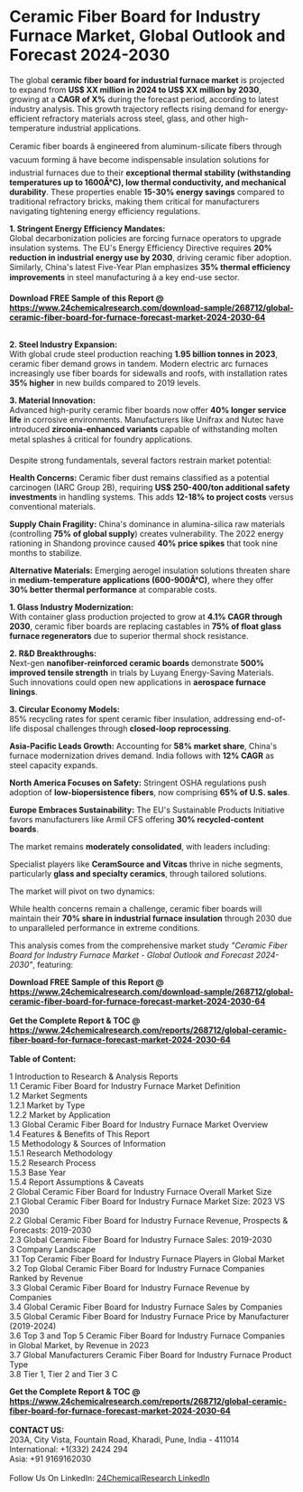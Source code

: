 <h1>Ceramic Fiber Board for Industry Furnace Market, Global Outlook and Forecast 2024-2030</h1><p>The global <strong>ceramic fiber board for industrial furnace market</strong> is projected to expand from <strong>US$ XX million in 2024 to US$ XX million by 2030</strong>, growing at a <strong>CAGR of X%</strong> during the forecast period, according to latest industry analysis. This growth trajectory reflects rising demand for energy-efficient refractory materials across steel, glass, and other high-temperature industrial applications.</p><p>Ceramic fiber boards â engineered from aluminum-silicate fibers through vacuum forming â have become indispensable insulation solutions for industrial furnaces due to their <strong>exceptional thermal stability (withstanding temperatures up to 1600Â°C), low thermal conductivity, and mechanical durability</strong>. These properties enable <strong>15-30% energy savings</strong> compared to traditional refractory bricks, making them critical for manufacturers navigating tightening energy efficiency regulations.</p><p><strong>1. Stringent Energy Efficiency Mandates:</strong><br>
Global decarbonization policies are forcing furnace operators to upgrade insulation systems. The EU's Energy Efficiency Directive requires <strong>20% reduction in industrial energy use by 2030</strong>, driving ceramic fiber adoption. Similarly, China's latest Five-Year Plan emphasizes <strong>35% thermal efficiency improvements</strong> in steel manufacturing â a key end-use sector.</p><div><b>Download FREE Sample of this Report @ 
            <a href="https://www.24chemicalresearch.com/download-sample/268712/global-ceramic-fiber-board-for-furnace-forecast-market-2024-2030-64">
            https://www.24chemicalresearch.com/download-sample/268712/global-ceramic-fiber-board-for-furnace-forecast-market-2024-2030-64</a></b></div><br><p><strong>2. Steel Industry Expansion:</strong><br>
With global crude steel production reaching <strong>1.95 billion tonnes in 2023</strong>, ceramic fiber demand grows in tandem. Modern electric arc furnaces increasingly use fiber boards for sidewalls and roofs, with installation rates <strong>35% higher</strong> in new builds compared to 2019 levels.</p><p><strong>3. Material Innovation:</strong><br>
Advanced high-purity ceramic fiber boards now offer <strong>40% longer service life</strong> in corrosive environments. Manufacturers like Unifrax and Nutec have introduced <strong>zirconia-enhanced variants</strong> capable of withstanding molten metal splashes â critical for foundry applications.</p><p>Despite strong fundamentals, several factors restrain market potential:</p><p><strong>Health Concerns:</strong> Ceramic fiber dust remains classified as a potential carcinogen (IARC Group 2B), requiring <strong>US$ 250-400/ton additional safety investments</strong> in handling systems. This adds <strong>12-18% to project costs</strong> versus conventional materials.</p><p><strong>Supply Chain Fragility:</strong> China's dominance in alumina-silica raw materials (controlling <strong>75% of global supply</strong>) creates vulnerability. The 2022 energy rationing in Shandong province caused <strong>40% price spikes</strong> that took nine months to stabilize.</p><p><strong>Alternative Materials:</strong> Emerging aerogel insulation solutions threaten share in <strong>medium-temperature applications (600-900Â°C)</strong>, where they offer <strong>30% better thermal performance</strong> at comparable costs.</p><p><strong>1. Glass Industry Modernization:</strong><br>
With container glass production projected to grow at <strong>4.1% CAGR through 2030</strong>, ceramic fiber boards are replacing castables in <strong>75% of float glass furnace regenerators</strong> due to superior thermal shock resistance.</p><p><strong>2. R&amp;D Breakthroughs:</strong><br>
Next-gen <strong>nanofiber-reinforced ceramic boards</strong> demonstrate <strong>500% improved tensile strength</strong> in trials by Luyang Energy-Saving Materials. Such innovations could open new applications in <strong>aerospace furnace linings</strong>.</p><p><strong>3. Circular Economy Models:</strong><br pioneering projects by industrial furnace controls now achieve>85% recycling rates for spent ceramic fiber insulation, addressing end-of-life disposal challenges through <strong>closed-loop reprocessing</strong>.</p><p><strong>Asia-Pacific Leads Growth:</strong> Accounting for <strong>58% market share</strong>, China's furnace modernization drives demand. India follows with <strong>12% CAGR</strong> as steel capacity expands.</p><p><strong>North America Focuses on Safety:</strong> Stringent OSHA regulations push adoption of <strong>low-biopersistence fibers</strong>, now comprising <strong>65% of U.S. sales</strong>.</p><p><strong>Europe Embraces Sustainability:</strong> The EU's Sustainable Products Initiative favors manufacturers like Armil CFS offering <strong>30% recycled-content boards</strong>.</p><p>The market remains <strong>moderately consolidated</strong>, with leaders including:</p><p>Specialist players like <strong>CeramSource and Vitcas</strong> thrive in niche segments, particularly <strong>glass and specialty ceramics</strong>, through tailored solutions.</p><p>The market will pivot on two dynamics:</p><p>While health concerns remain a challenge, ceramic fiber boards will maintain their <strong>70% share in industrial furnace insulation</strong> through 2030 due to unparalleled performance in extreme conditions.</p><p>This analysis comes from the comprehensive market study <em>"Ceramic Fiber Board for Industry Furnace Market - Global Outlook and Forecast 2024-2030"</em>, featuring:</p><div><b>Download FREE Sample of this Report @ 
            <a href="https://www.24chemicalresearch.com/download-sample/268712/global-ceramic-fiber-board-for-furnace-forecast-market-2024-2030-64">
            https://www.24chemicalresearch.com/download-sample/268712/global-ceramic-fiber-board-for-furnace-forecast-market-2024-2030-64</a></b></div><br><div><b>Get the Complete Report & TOC @ 
            <a href="https://www.24chemicalresearch.com/reports/268712/global-ceramic-fiber-board-for-furnace-forecast-market-2024-2030-64">
            https://www.24chemicalresearch.com/reports/268712/global-ceramic-fiber-board-for-furnace-forecast-market-2024-2030-64</a></b></div><br>
            <b>Table of Content:</b><p>1 Introduction to Research & Analysis Reports<br />
    1.1 Ceramic Fiber Board for Industry Furnace Market Definition<br />
    1.2 Market Segments<br />
        1.2.1 Market by Type<br />
        1.2.2 Market by Application<br />
    1.3 Global Ceramic Fiber Board for Industry Furnace Market Overview<br />
    1.4 Features & Benefits of This Report<br />
    1.5 Methodology & Sources of Information<br />
        1.5.1 Research Methodology<br />
        1.5.2 Research Process<br />
        1.5.3 Base Year<br />
        1.5.4 Report Assumptions & Caveats<br />
2 Global Ceramic Fiber Board for Industry Furnace Overall Market Size<br />
    2.1 Global Ceramic Fiber Board for Industry Furnace Market Size: 2023 VS 2030<br />
    2.2 Global Ceramic Fiber Board for Industry Furnace Revenue, Prospects & Forecasts: 2019-2030<br />
    2.3 Global Ceramic Fiber Board for Industry Furnace Sales: 2019-2030<br />
3 Company Landscape<br />
    3.1 Top Ceramic Fiber Board for Industry Furnace Players in Global Market<br />
    3.2 Top Global Ceramic Fiber Board for Industry Furnace Companies Ranked by Revenue<br />
    3.3 Global Ceramic Fiber Board for Industry Furnace Revenue by Companies<br />
    3.4 Global Ceramic Fiber Board for Industry Furnace Sales by Companies<br />
    3.5 Global Ceramic Fiber Board for Industry Furnace Price by Manufacturer (2019-2024)<br />
    3.6 Top 3 and Top 5 Ceramic Fiber Board for Industry Furnace Companies in Global Market, by Revenue in 2023<br />
    3.7 Global Manufacturers Ceramic Fiber Board for Industry Furnace Product Type<br />
    3.8 Tier 1, Tier 2 and Tier 3 C</p><div><b>Get the Complete Report & TOC @ 
            <a href="https://www.24chemicalresearch.com/reports/268712/global-ceramic-fiber-board-for-furnace-forecast-market-2024-2030-64">
            https://www.24chemicalresearch.com/reports/268712/global-ceramic-fiber-board-for-furnace-forecast-market-2024-2030-64</a></b></div><br><b>CONTACT US:</b><br>
            203A, City Vista, Fountain Road, Kharadi, Pune, India - 411014<br>
            International: +1(332) 2424 294<br>
            Asia: +91 9169162030 <br><br>
            Follow Us On LinkedIn: <a href="https://www.linkedin.com/company/24chemicalresearch/">24ChemicalResearch LinkedIn</a>